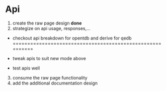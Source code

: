 # Api

1. create the raw page design **done**
2. strategize on api usage, responses,...
  - checkout api breakdown for opentdb and derive for qedb
  ==========================================================
  
  - tweak apis to suit new mode above
  - test apis well
  
3. consume the raw page functionality
4. add the additional documentation design
